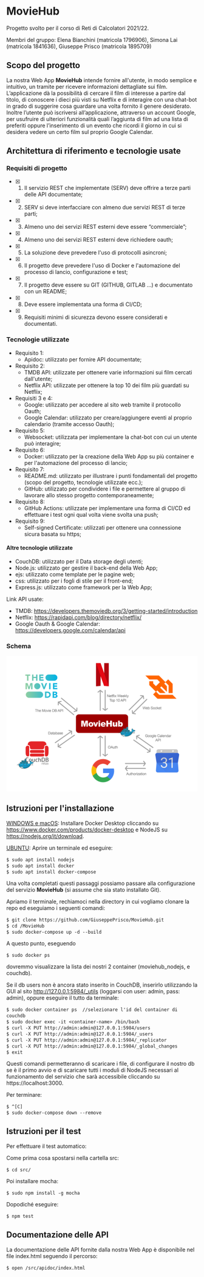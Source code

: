 # MovieHub
Progetto svolto per il corso di Reti di Calcolatori 2021/22.

Membri del gruppo: Elena Bianchini (matricola 1796906), Simona Lai (matricola 1841636), Giuseppe Prisco (matricola 1895709)

## Scopo del progetto
La nostra Web App **MovieHub** intende fornire all'utente, in modo semplice e intuitivo, un tramite per ricevere informazioni dettagliate sui film. L’applicazione dà la possibilità di cercare il film di interesse a partire dal titolo, di conoscere i dieci più visti su Netflix e di interagire con una chat-bot in grado di suggerire cosa guardare una volta fornito il genere desiderato. Inoltre l’utente può iscriversi all’applicazione, attraverso un account Google, per usufruire di ulteriori funzionalità quali l’aggiunta di film ad una lista di preferiti oppure l’inserimento di un evento che ricordi il giorno in cui si desidera vedere un certo film sul proprio Google Calendar.

## Architettura di riferimento e tecnologie usate

### Requisiti di progetto
- [x] 1. Il servizio REST che implementate (SERV) deve offrire a terze parti delle API documentate;
- [x] 2. SERV si deve interfacciare con almeno due servizi REST di terze parti;
- [x] 3. Almeno uno dei servizi REST esterni deve essere “commerciale”;
- [x] 4. Almeno uno dei servizi REST esterni deve richiedere oauth;
- [x] 5. La soluzione deve prevedere l'uso di protocolli asincroni;
- [x] 6. Il progetto deve prevedere l'uso di Docker e l'automazione del processo di lancio, configurazione e test;
- [x] 7. Il progetto deve essere su GIT (GITHUB, GITLAB ...) e documentato con un README; 
- [x] 8. Deve essere implementata una forma di CI/CD;
- [x] 9. Requisiti minimi di sicurezza devono essere considerati e documentati.

### Tecnologie utilizzate
- Requisito 1:
	- Apidoc: utilizzato per fornire API documentate;
- Requisito 2:
	- TMDB API: utilizzate per ottenere varie informazioni sui film cercati dall'utente;
	- Netflix API: utilizzate per ottenere la top 10 dei film più guardati su Netflix;
- Requisiti 3 e 4:
	- Google: utilizzato per accedere al sito web tramite il protocollo Oauth;
	- Google Calendar: utilizzato per creare/aggiungere eventi al proprio calendario (tramite accesso Oauth);
- Requisito 5:
	- Websocket: utilizzata per implementare la chat-bot con cui un utente può interagire;
- Requisito 6: 
	- Docker: utilizzato per la creazione della Web App su più container e per l'automazione del processo di lancio;
- Requisito 7:
	- README.md: utilizzato per illustrare i punti fondamentali del progetto (scopo del progetto, tecnologie utilizzate ecc.);
	- GitHub: utilizzato per condividere i file e permettere al gruppo di lavorare allo stesso progetto contemporaneamente;
- Requisito 8: 
	- GitHub Actions: utilizzate per implementare una forma di CI/CD ed effettuare i test ogni qual volta viene svolta una push;
- Requisito 9:
	- Self-signed Certificate: utilizzati per ottenere una connessione sicura basata su https;


#### Altre tecnologie utilizzate
- CouchDB: utilizzato per il Data storage degli utenti;
- Node.js: utilizzato ger gestire il back-end della Web App;
- ejs: utilizzato come template per le pagine web;
- css: utilizzato per i fogli di stile per il front-end;
- Express.js: utilizzato come framework per la Web App;

Link API usate:
- TMDB: https://developers.themoviedb.org/3/getting-started/introduction
- Netflix: https://rapidapi.com/blog/directory/netflix/
- Google Oauth & Google Calendar: https://developers.google.com/calendar/api


### Schema
![Schema](./src/views/images/schema%20reti.png)

## Istruzioni per l'installazione
<ins>WINDOWS e macOS</ins>: Installare Docker Desktop cliccando su https://www.docker.com/products/docker-desktop e NodeJS su https://nodejs.org/it/download.

<ins>UBUNTU</ins>: Aprire un terminale ed eseguire:
```
$ sudo apt install nodejs
$ sudo apt install docker 
$ sudo apt install docker-compose
```

Una volta completati questi passaggi possiamo passare alla configurazione del servizio **MovieHub** (si assume che sia stato installato Git).

Apriamo il terminale, rechiamoci nella directory in cui vogliamo clonare la repo ed eseguiamo i seguenti comandi:
```
$ git clone https://github.com/GiuseppePrisco/MovieHub.git
$ cd /MovieHub
$ sudo docker-compose up -d --build
```
A questo punto, eseguendo
```
$ sudo docker ps
```
dovremmo visualizzare la lista dei nostri 2 container (moviehub_nodejs, e couchdb).

Se il db users non è ancora stato inserito in CouchDB, inserirlo utilizzando la GUI al sito http://127.0.0.1:5984/_utils (loggarsi con user: admin, pass: admin), oppure eseguire il tutto da terminale:
```
$ sudo docker container ps  //selezionare l'id del container di couchdb
$ sudo docker exec -it <container-name> /bin/bash
$ curl -X PUT http://admin:admin@127.0.0.1:5984/users
$ curl -X PUT http://admin:admin@127.0.0.1:5984/_users
$ curl -X PUT http://admin:admin@127.0.0.1:5984/_replicator
$ curl -X PUT http://admin:admin@127.0.0.1:5984/_global_changes
$ exit
```
Questi comandi permetteranno di scaricare i file, di configurare il nostro db se è il primo avvio e di scaricare tutti i moduli di NodeJS necessari al funzionamento del servizio che sarà accessibile cliccando su https://localhost:3000.

Per terminare:
```
$ ^[C]
$ sudo docker-compose down --remove
```

## Istruzioni per il test
Per effettuare il test automatico:

Come prima cosa spostarsi nella cartella src:
```
$ cd src/
```
Poi installare mocha:

```
$ sudo npm install -g mocha
```
Dopodiché eseguire:
```
$ npm test
```

## Documentazione delle API
La documentazione delle API fornite dalla nostra Web App è disponibile nel file index.html seguendo il percorso:
```
$ open /src/apidoc/index.html
```
